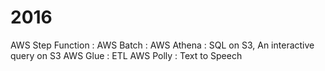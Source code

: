 2016
========
AWS Step Function :
AWS Batch         :
AWS Athena        : SQL on S3, An interactive query on S3
AWS Glue          : ETL
AWS Polly         : Text to Speech

